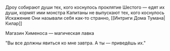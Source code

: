 
Дроу собирают души тех, кого коснулось проклятие Шестого — едят их души, кормят ими монстра
Капитаны не выпускают тех, кого коснулось Искажение
Они называли себя как-то странно, [[Интриги Дома Тумана|Килар]] 



Магазин Хименоса — магическая лавка

"Вы все должны явиться ко мне завтра. А ты — приведёшь их."


